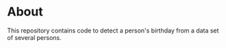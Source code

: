 # About

This repository contains code to detect a person's birthday from a data set of several persons.
